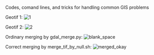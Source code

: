 Codes, comand lines, and tricks for handling common GIS problems

Geotif 1:
![1](https://github.com/anikfal/GIS_solutions/assets/11738727/db583c95-b7b9-44b3-bff1-3dfbd3a075a9)

Geotif 2:
![2](https://github.com/anikfal/GIS_solutions/assets/11738727/0d231a29-63e2-4141-b8a1-6da482d46585)

Ordinary merging by gdal_merge.py:
![blank_space](https://github.com/anikfal/GIS_solutions/assets/11738727/afb8346e-adcc-4059-9b5a-79580505d234)

Correct merging by merge_tif_by_null.sh:
![merged_okay](https://github.com/anikfal/GIS_solutions/assets/11738727/6be7fd4f-d1b4-43f4-b40b-b8cb4e592ff6)
